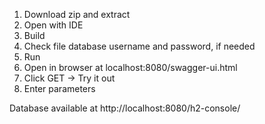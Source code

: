 
1. Download zip and extract
2. Open with IDE
3. Build
4. Check file database username and password, if needed
5. Run
6. Open in browser at localhost:8080/swagger-ui.html
7. Click GET -> Try it out
8. Enter parameters

Database available at http://localhost:8080/h2-console/

